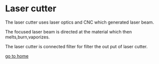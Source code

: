 # Laser cutter 

The laser cutter uses laser optics and CNC which generated laser beam.

The focused laser beam is directed at the material which then melts,burn,vaporizes.

The laser cutter is connected filter for filter the out put of laser cutter.



[go to home](/readme.md)